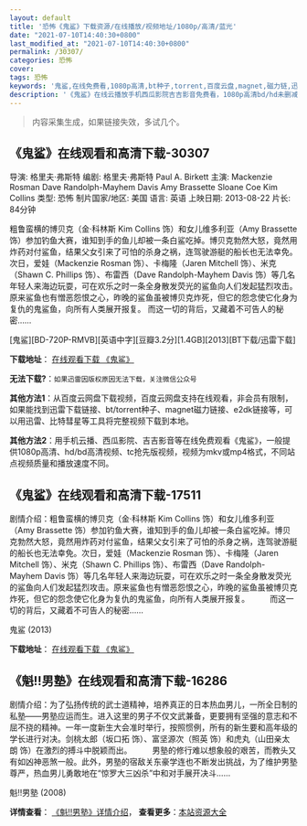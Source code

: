 ```yaml
---
layout: default
title: '恐怖《鬼鲨》下载资源/在线播放/视频地址/1080p/高清/蓝光'
date: "2021-07-10T14:40:30+0800"
last_modified_at: "2021-07-10T14:40:30+0800"
permalink: /30307/
categories: 恐怖
cover:
tags: 恐怖
keywords: '鬼鲨,在线免费看,1080p高清,bt种子,torrent,百度云盘,magnet,磁力链,迅雷下载资源'
description: '《鬼鲨》在线云播放手机西瓜影院吉吉影音免费看，1080p高清bd/hd未删减完整版和tc抢先枪版，mkv/mp4格式，附带bt/torrent种子、magnet/磁力链、百度云盘、网盘资源迅雷下载链接'
---
```


>内容采集生成，如果链接失效，多试几个。


## 《鬼鲨》在线观看和高清下载-30307

导演: 格里夫·弗斯特 编剧: 格里夫·弗斯特 Paul A. Birkett 主演: Mackenzie Rosman Dave Randolph-Mayhem Davis Amy Brassette Sloane Coe Kim Collins 类型: 恐怖 制片国家/地区: 美国 语言: 英语 上映日期: 2013-08-22 片长: 84分钟

粗鲁蛮横的博贝克（金·科林斯 Kim Collins 饰）和女儿维多利亚（Amy Brassette 饰）参加钓鱼大赛，谁知到手的鱼儿却被一条白鲨吃掉。博贝克勃然大怒，竟然用炸药对付鲨鱼，结果父女引来了可怕的杀身之祸，连驾驶游艇的船长也无法幸免。次日，爱娃（Mackenzie Rosman 饰）、卡梅隆（Jaren Mitchell 饰）、米克（Shawn C. Phillips 饰）、布雷西（Dave Randolph-Mayhem Davis 饰）等几名年轻人来海边玩耍，可在欢乐之时一条全身散发荧光的鲨鱼向人们发起猛烈攻击。原来鲨鱼也有憎恶怨恨之心，昨晚的鲨鱼虽被博贝克炸死，但它的怨念使它化身为复仇的鬼鲨鱼，向所有人类展开报复。 而这一切的背后，又藏着不可告人的秘密……


[鬼鲨][BD-720P-RMVB][英语中字][豆瓣3.2分][1.4GB][2013][BT下载/迅雷下载]

**下载地址**： [在线观看下载 《鬼鲨》](https://www.btdx8.com/torrent/ghost_shark_2013.html) 


**无法下载?**：`如果迅雷因版权原因无法下载，关注微信公众号 `

**其他方法1**：从百度云网盘下载视频，百度云网盘支持在线观看，非会员有限制，如果能找到迅雷下载链接、bt/torrent种子、magnet磁力链接、e2dk链接等，可以用迅雷、比特彗星等工具将完整视频下载到本地。

**其他方法2**：用手机云播、西瓜影院、吉吉影音等在线免费观看《鬼鲨》，一般提供1080p高清、hd/bd高清视频、tc抢先版视频，视频为mkv或mp4格式，不同站点视频质量和播放速度不同。


## 《鬼鲨》在线观看和高清下载-17511

剧情介绍：粗鲁蛮横的博贝克（金·科林斯 Kim Collins 饰）和女儿维多利亚（Amy Brassette 饰）参加钓鱼大赛，谁知到手的鱼儿却被一条白鲨吃掉。博贝克勃然大怒，竟然用炸药对付鲨鱼，结果父女引来了可怕的杀身之祸，连驾驶游艇的船长也无法幸免。次日，爱娃（Mackenzie Rosman 饰）、卡梅隆（Jaren Mitchell 饰）、米克（Shawn C. Phillips 饰）、布雷西（Dave Randolph-Mayhem Davis 饰）等几名年轻人来海边玩耍，可在欢乐之时一条全身散发荧光的鲨鱼向人们发起猛烈攻击。原来鲨鱼也有憎恶怨恨之心，昨晚的鲨鱼虽被博贝克炸死，但它的怨念使它化身为复仇的鬼鲨鱼，向所有人类展开报复。  　　而这一切的背后，又藏着不可告人的秘密……


鬼鲨 (2013)

**下载地址**： [在线观看下载 《鬼鲨》](https://www.btbtdy.me/btdy/dy3560.html) 


## 《魁!!男塾》在线观看和高清下载-16286

剧情介绍：为了弘扬传统的武士道精神，培养真正的日本热血男儿，一所全日制的私塾——男塾应运而生。进入这里的男子不仅文武兼备，更要拥有坚强的意志和不屈不挠的精神。一年一度新生大会准时举行，按照惯例，所有的新生要和高年级的学长进行对决。剑桃太郎（坂口拓 饰）、富坚源次（照英 饰）和虎丸（山田亲太朗 饰）在激烈的搏斗中脱颖而出。  　　男塾的修行难以想象般的艰苦，而教头又有如凶神恶煞一般。此外，男塾的宿敌关东豪学连也不断发出挑战，为了维护男塾尊严，热血男儿勇敢地在“惊罗大三凶杀”中和对手展开决斗……


魁!!男塾 (2008)

**详情查看**： [《魁!!男塾》详情介绍](/movie/16286/)， **查看更多**：[本站资源大全](/movie/t/all/)

